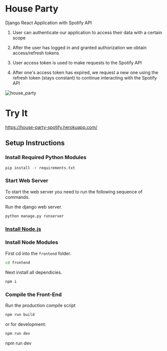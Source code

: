 # House Party

Django React Application with Spotify API

1. User can authenticate our application to access their data with a certain scope

2. After the user has logged in and granted authorization we obtain access/refresh tokens

3. User access token is used to make requests to the Spotify API

4. After one's access token has expired, we request a new one using the refresh token (stays constant) to continue interacting with the Spotify API


![house_party](https://github.com/abhayrathiisgod/party-house/assets/86717847/06ae2461-05fa-4679-825f-d761c2da6331)


# Try It

https://house-party-spotify.herokuapp.com/

## Setup Instructions

### Install Required Python Modules

```bash
pip install -r requirements.txt
```
### Start Web Server

To start the web server you need to run the following sequence of commands.

Run the django web server.
```bash
python manage.py runserver
```

### [Install Node.js](https://nodejs.org/en/)

### Install Node Modules

First cd into the ```frontend``` folder.
```bash
cd frontend
```
Next install all dependicies.
```bash
npm i
```

### Compile the Front-End

Run the production compile script
```bash
npm run build
```
or for development:
```bash
npm run dev
```

npm run dev
